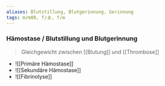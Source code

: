 ```yaml
---
aliases: Blutstillung, Blutgerinnung, Gerinnung
tags: m/m08, f/🩸, f/⚙️
---
```

### Hämostase / Blutstillung und Blutgerinnung 
> Gleichgewicht zwischen [[Blutung]] und [[Thrombose]]
- ![[Primäre Hämostase]]
- ![[Sekundäre Hämostase]]
- ![[Fibrinolyse]]